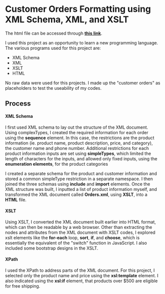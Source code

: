 # Customer Orders Formatting using XML Schema, XML, and XSLT

The html file can be accessed through **[this link](https://dataviz-class-1-dt.s3.us-east-2.amazonaws.com/customerOrders.html)**. 
<br>

I used this project as an opportunity to learn a new programming language. The various programs used for this project are:
* XML Schema
* XML
* XSLT
* HTML

No raw data were used for this projects. I made up the "customer orders" as placeholders to test the useability of my codes. 

## Process

#### XML Schema
I first used XML schema to lay out the structure of the XML document. Using complexTypes, I created the required information for each order using the **sequence** element. In this case, the restrictions are the product information (ie. product name, product description, price, and category), the customer name and phone number. Additional restrictions for each product information inputs are set using **simpleTypes**, which limited the length of characters for the inputs, and allowed only fixed inputs, using the **enumeration elements**, for the product categories

I created a separate schema for the product and customer information and stored a common simpleType restriction in a separate namespace. I then joined the three schemas using **include** and **import** elements. Once the XML structure was built, I inputted a list of product information myself, and transformed the XML document called **Orders.xml**, using **XSLT**, into a **HTML** file. 

#### XSLT
Using XSLT, I converted the XML document built earlier into HTML format, which can then be readable by a web browser. Other than extracting the nodes and attributes from the XML document with XSLT codes, I explored xslt elements like the **for-each** loop, **sort**, **if**, and **choose**, which is essentially the equivalent of the  "switch" function in JavaScript. I also included some bootstrap designs in the XSLT.

#### XPath
I used the XPath to address parts of the XML document. For this project, I selected only the product name and price using the **xsl:template** element. I also indicated using the **xsl:if** element, that products over $500 are eligible for free shipping.
